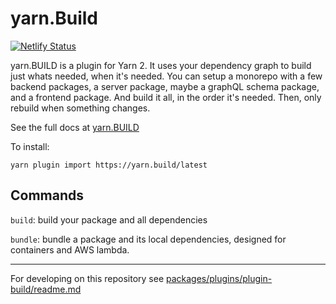 # yarn.Build

[![Netlify Status](https://api.netlify.com/api/v1/badges/6b14fc77-846f-4035-944a-ff1c7843b70d/deploy-status)](https://app.netlify.com/sites/loving-wing-5cc62e/deploys)

yarn.BUILD is a plugin for Yarn 2. It uses your dependency graph to build just whats needed, when it's needed. You can setup a monorepo with a few backend packages, a server package, maybe a graphQL schema package, and a frontend package. And build it all, in the order it's needed. Then, only rebuild when something changes.

See the full docs at [yarn.BUILD](https://yarn.build)

To install:

```
yarn plugin import https://yarn.build/latest
```

## Commands

`build`: build your package and all dependencies

`bundle`: bundle a package and its local dependencies, designed for containers and AWS lambda.

---

For developing on this repository see [packages/plugins/plugin-build/readme.md](packages/plugins/plugin-build/readme.md)
